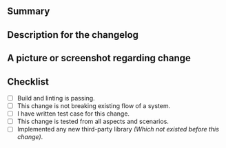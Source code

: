 <!--
Thanks for submitting a pull request!

Please make sure you've read and understood our contributing guidelines;
https://github.com/Jalgaon-CoHelp/api-service/blob/master/CONTRIBUTING.md

If this is a bug fix, make sure your description includes "fixes #xxxx", or
"closes #xxxx", where #xxxx is the issue number.

Please provide enough information so that others can review your pull request.
The first three fields are mandatory:
-->

## Summary

<!--
Explain the **motivation** for making this change.
What existing problem does the pull request solve?
-->

## Description for the changelog

<!--
Write a short (one line) summary that describes the changes in this
pull request
-->

## A picture or screenshot regarding change

<!--
This is not mandatory but encouraged
-->

## Checklist

<!--
The current CI workflow will validate code level changes. 
Make sure that `./gradlew build` is passing before raising a PR. If build is failing at linting then just 
execute `./gradlew spotlessApply` which will reformat code according to our code standards.
Other than this, it's encouraged if you pay attention to the below checklist.
-->

- [ ] Build and linting is passing.
- [ ] This change is not breaking existing flow of a system.
- [ ] I have written test case for this change.
- [ ] This change is tested from all aspects and scenarios.
- [ ] Implemented any new third-party library _(Which not existed before this change)_.
